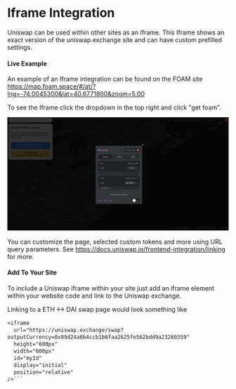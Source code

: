 # Iframe Integration

Uniswap can be used within other sites as an Iframe. This Iframe shows an exact version of the uniswap.exchange site and can have custom prefilled settings. 

#### Live Example

An example of an Iframe integration can be found on the FOAM site https://map.foam.space/#/at/?lng=-74.0045300&lat=40.6771800&zoom=5.00

To see the Iframe click the dropdown in the top right and click "get foam". 

![Foam Iframe Example](.gitbook/assets/foamiframe.png)

You can customize the page, selected custom tokens and more using URL query parameters. See https://docs.uniswap.io/frontend-integration/linking for more. 

#### Add To Your Site

To include a Uniswap iframe within your site just add an iframe element within your website code and link to the Uniswap exchange. 

Linking to a ETH <-> DAI swap page would look something like

```            
<iframe
  url="https://uniswap.exchange/swap?outputCurrency=0x89d24a6b4ccb1b6faa2625fe562bdd9a23260359"
  height="600px"
  width="600px"
  id="myId"
  display="initial"
  position="relative"
/>```
